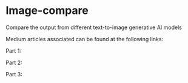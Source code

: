 # Image-compare
Compare the output from different text-to-image generative AI models

Medium articles associated can be found at the following links:

Part 1: 

Part 2: 

Part 3:
